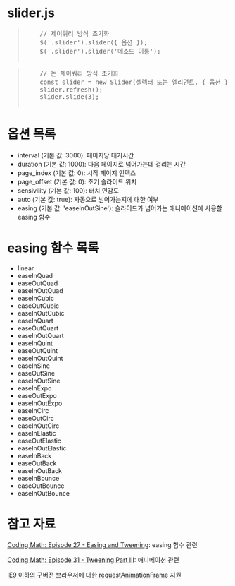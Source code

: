# slider.js

<blockquote>
  <pre>
    // 제이쿼리 방식 초기화
    $('.slider').slider({ 옵션 });
    $('.slider').slider('메소드 이름');
  </pre>
</blockquote>

<blockquote>
  <pre>
    // 논 제이쿼리 방식 초기화
    const slider = new Slider(셀렉터 또는 엘리먼트, { 옵션 });
    slider.refresh();
    slider.slide(3);
  </pre>
</blockquote>

# 옵션 목록
* interval (기본 값: 3000): 페이지당 대기시간
* duration (기본 값: 1000): 다음 페이지로 넘어가는데 걸리는 시간
* page_index (기본 값: 0): 시작 페이지 인덱스
* page_offset (기본 값: 0): 초기 슬라이드 위치
* sensivility (기본 값: 100): 터치 민감도
* auto (기본 값: true): 자동으로 넘어가는지에 대한 여부
* easing (기본 값: 'easeInOutSine'): 슬라이드가 넘어가는 애니메이션에 사용할 easing 함수

# easing 함수 목록
* linear
* easeInQuad
* easeOutQuad
* easeInOutQuad
* easeInCubic
* easeOutCubic
* easeInOutCubic
* easeInQuart
* easeOutQuart
* easeInOutQuart
* easeInQuint
* easeOutQuint
* easeInOutQuint
* easeInSine
* easeOutSine
* easeInOutSine
* easeInExpo
* easeOutExpo
* easeInOutExpo
* easeInCirc
* easeOutCirc
* easeInOutCirc
* easeInElastic
* easeOutElastic
* easeInOutElastic
* easeInBack
* easeOutBack
* easeInOutBack
* easeInBounce
* easeOutBounce
* easeInOutBounce



# 참고 자료
[Coding Math: Episode 27 - Easing and Tweening](https://www.youtube.com/watch?v=zLh0K1PdUbc): easing 함수 관련

[Coding Math: Episode 31 - Tweening Part III](https://www.youtube.com/watch?v=VBLJ9hzW5fY): 애니메이션 관련

[IE9 이하의 구버전 브라우저에 대한 requestAnimationFrame 지원](https://stackoverflow.com/questions/24676874/error-requestanimationframe-in-ie9-any-alternate-solution)
